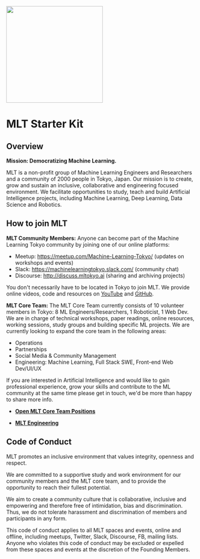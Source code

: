 <p align="left">
  <img src="https://github.com/Machine-Learning-Tokyo/MLT_starterkit/blob/master/resources/MLT_logo.png" width="256">
</p>

# MLT Starter Kit

## Overview
**Mission: Democratizing Machine Learning.**

MLT is a non-profit group of Machine Learning Engineers and Researchers and a community of 2000 people in Tokyo, Japan. Our mission is to create, grow and sustain an inclusive, collaborative and engineering focused environment. We facilitate opportunities to study, teach and build Artificial Intelligence projects, including Machine Learning, Deep Learning, Data Science and Robotics.

## How to join MLT
**MLT Community Members:** Anyone can become part of the Machine Learning Tokyo community by joining one of our online platforms:

- Meetup: https://meetup.com/Machine-Learning-Tokyo/ (updates on workshops and events)
- Slack: https://machinelearningtokyo.slack.com/ (community chat)
- Discourse: http://discuss.mltokyo.ai (sharing and archiving projects)

You don't necessarily have to be located in Tokyo to join MLT. We provide online videos, code and resources on [YouTube](https://www.youtube.com/channel/UC88RC_4egFjV9jfjBHwDuvg) and [GitHub](https://github.com/Machine-Learning-Tokyo).

**MLT Core Team:** The MLT Core Team currently consists of 10 volunteer members in Tokyo: 8 ML Engineers/Researchers, 1 Roboticist, 1 Web Dev. We are in charge of technical workshops, paper readings, online resources, working sessions, study groups and building specific ML projects. We are currently looking to expand the core team in the following areas:

- Operations
- Partnerships
- Social Media & Community Management
- Engineering: Machine Learning, Full Stack SWE, Front-end Web Dev/UI/UX

If you are interested in Artificial Intelligence and would like to gain professional experience, grow your skills and contribute to the ML community at the same time please get in touch, we'd be more than happy to share more info. 

- [**Open MLT Core Team Positions**](https://docs.google.com/document/d/1yG6F8ilfikMpG30an0EbIoAWYDVBE49QN-inak_PlyM/edit?usp=sharing)

- [**MLT Engineering**](https://goo.gl/forms/6QYTyFZxcxTwaGWk2)

## Code of Conduct

MLT promotes an inclusive environment that values integrity, openness and respect. 

We are committed to a supportive study and work environment for our community members and the MLT core team, and to provide the opportunity to reach their fullest potential. 

We aim to create a community culture that is collaborative, inclusive and empowering and therefore free of intimidation, bias and discrimination. Thus, we do not tolerate harassment and discrimination of members and participants in any form. 

This code of conduct applies to all MLT spaces and events, online and offline, including meetups, Twitter, Slack, Discourse, FB, mailing lists. Anyone who violates this code of conduct may be excluded or expelled from these spaces and events at the discretion of the Founding Members.
